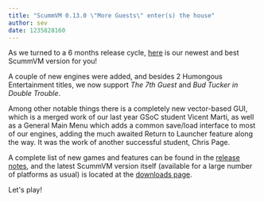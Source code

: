 ```yaml
---
title: "ScummVM 0.13.0 \"More Guests\" enter(s) the house"
author: sev
date: 1235828160
---
```


As we turned to a 6 months release cycle, [here](/downloads/) is our newest and best ScummVM version for you!

A couple of new engines were added, and besides 2 Humongous Entertainment titles, we now support *The 7th Guest* and *Bud Tucker in Double Trouble*.

Among other notable things there is a completely new vector-based GUI, which is a merged work of our last year GSoC student Vicent Marti, as well as a General Main Menu which adds a common save/load interface to most of our engines, adding the much awaited Return to Launcher feature along the way. It was the work of another successful student, Chris Page.

A complete list of new games and features can be found in the [release notes](/frs/scummvm/0.13.0/ReleaseNotes), and the latest ScummVM version itself (available for a large number of platforms as usual) is located at the [downloads page](/downloads/).

Let's play!
